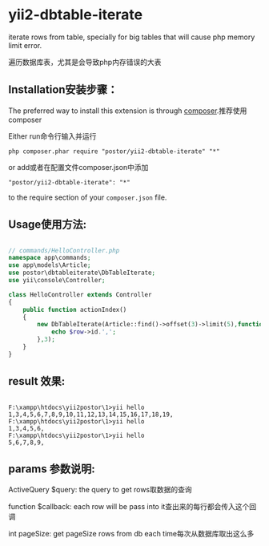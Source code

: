 # yii2-dbtable-iterate

iterate rows from table, specially for big tables that will cause php memory limit error.

遍历数据库表，尤其是会导致php内存错误的大表

Installation安装步骤：
------------

The preferred way to install this extension is through [composer](http://getcomposer.org/download/).推荐使用composer

Either run命令行输入并运行

```
php composer.phar require "postor/yii2-dbtable-iterate" "*"
```

or add或者在配置文件composer.json中添加

```
"postor/yii2-dbtable-iterate": "*"
```

to the require section of your `composer.json` file.

Usage使用方法:
------


```php

// commands/HelloController.php
namespace app\commands;
use app\models\Article;
use postor\dbtableiterate\DbTableIterate;
use yii\console\Controller;

class HelloController extends Controller
{
    public function actionIndex()
    {
        new DbTableIterate(Article::find()->offset(3)->limit(5),function($row){
        	echo $row->id.',';
        },3);
    }
}

```
result 效果:
------

```shell

F:\xampp\htdocs\yii2postor\1>yii hello
1,3,4,5,6,7,8,9,10,11,12,13,14,15,16,17,18,19,
F:\xampp\htdocs\yii2postor\1>yii hello
1,3,4,5,6,
F:\xampp\htdocs\yii2postor\1>yii hello
5,6,7,8,9,

```

params 参数说明:
------

ActiveQuery $query: the query to get rows取数据的查询

function $callback: each row will be pass into it查出来的每行都会传入这个回调

int pageSize: get pageSize rows from db each time每次从数据库取出这么多



